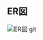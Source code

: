 ## ER図

![ER図](https://www.plantuml.com/plantuml/png/bLHTJnj757tVNp5D7_9G8LLDLQbMYj80RkY7wWVUewrtOhQnTz5uQ5fLaSniS1mxuIC4quQer2cMJGXk2kJ3uBZ_fREpQp_bB_IoOyAEMKksaLRYd7FlpBttpBsIfJgXyvcqTl6BeN_QHSGNYdnXWpE7i_lSoNEdnPq_ElKzqNZyhbLmZnvwovjUhiON66V5Twrx8wN_mC0tJ0kZRwU_kZPpVURQr7TJMXhVe8ZQY9YfMOeCa-0aDMrBozuqhJcTw1dqWvwycIBsl6LCs6cRe0_ZaoT_8KLsLZViMwQLGfJCun0HH2LjOc62FlauHAJX6lINEOniGcVj495Cwzai-bL3wEgvOuFV2MCJ0vCU-kdLpoScBm7w9I7shNumRbkqXrqAVjhjq66MJN7qMLFn-6VnYUYp8CMeG-qDiioTNHYatzw1MNBsDtTsE6kApGFuSlOlPziW67MeccpP1SwU1OVau7i1wLcK8FQFCCoWm8_2hB_-J2o_HZ7qaqwIipf1boydlXaVHmY4OsFm4OsjRdtDVrG_qm0QJi7P2-xi1lzkJ4ygiiJNd1q4p3q51oLtzZXxmrajgBqWLXxujHUAIForxxufTdT_0zIqA4xX02s_ygfxeh3ZRnRzfRiArqlhhCAHCbeiRRdjYffWk-mTr0VI_iixVlDHzBNzvRRuyx2p_zmzFkxa5gSdbSZE_Wva5Ok5Fjm_RBh79R7ezE60T7PBVQ3t9EU_PDrAJJIUzkkhg_xX7V7sgRUeHaNraxEcT5hWfQPIHhTS4hMIjr45rD0f3gfcxb5UWToZKj3eVFVkaXBk7g-BbLMe4sY_tb0uhvZhLDO4QuD28P84GrhZkau1fcO6PwcUcTDklxTik3fOS_8L1DwTi2rAz2ITWHqX3Joe4ptpzlKAh3NQLSvtqtkorIslYN-gtjvX-3qbC35jGrvAij7NYNvn8mx4Bxw2QjGdmdxlv9oJCl3FT9ZIfBlL_dvFKh82IOQVy5a5akjl9JmXz-s3yt5d0VUFm44gqQZuAtbuFlvsMwnL52SFuvFbicYjW_lK8X8weHOciX2tzHYIHuz2Sls5I1JSB0hL8Sqowje71pmFtkDhxjIuSp1I0jLlOsFZxpTwBC9Sf_90U3BUsBcrzb_-8JgTco8_RMHCsMSWx_Lea5nPSqF8vVORIgiknS4HwgQ8gGjJXgcG1hq9zKXrizgYAzWovZFf_m40)
git